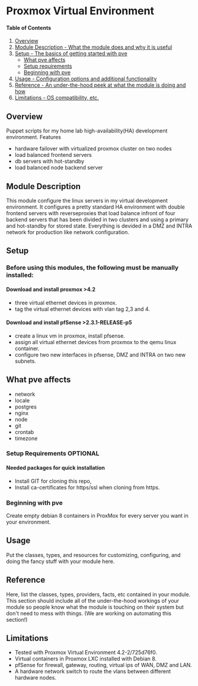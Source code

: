 # Proxmox Virtual Environment

#### Table of Contents

1. [Overview](#overview)
2. [Module Description - What the module does and why it is useful](#module-description)
3. [Setup - The basics of getting started with pve](#setup)
    * [What pve affects](#what-pve-affects)
    * [Setup requirements](#setup-requirements)
    * [Beginning with pve](#beginning-with-pve)
4. [Usage - Configuration options and additional functionality](#usage)
5. [Reference - An under-the-hood peek at what the module is doing and how](#reference)
5. [Limitations - OS compatibility, etc.](#limitations)

## Overview

Puppet scripts for my home lab high-availability(HA) development environment.
Features
* hardware failover with virtualized proxmox cluster on two nodes
* load balanced frontend servers
* db servers with hot-standby
* load balanced node backend server

## Module Description

This module configure the linux servers in my virtual development environment.
It configures a pretty standard HA environment with double frontend servers with reverseproxies that
load balance infront of four backend servers that has been divided in two clusters and using a primary and 
hot-standby for stored state. Everything is devided in a DMZ and INTRA network for production like network
configuration.

## Setup

### Before using this modules, the following must be manually installed:

#### Download and install proxmox >4.2
* three virtual ethernet devices in proxmox.
* tag the virtual ethernet devices with vlan tag 2,3 and 4.

#### Download and install pfSense >2.3.1-RELEASE-p5 
* create a linux vm in proxmox, install pfsense.
* assign all virtual ethernet devices from proxmox to the qemu linux container.
* configure two new interfaces in pfsense, DMZ and INTRA on two new subnets.

## What pve affects

* network
* locale
* postgres
* nginx
* node
* git
* crontab
* timezone

### Setup Requirements **OPTIONAL**

#### Needed packages for quick installation
* Install GIT for cloning this repo,
* Install ca-certificates for https/ssl when cloning from https.

### Beginning with pve

Create empty debian 8 containers in ProxMox for every server you want in your environment.


## Usage

Put the classes, types, and resources for customizing, configuring, and doing
the fancy stuff with your module here.

## Reference

Here, list the classes, types, providers, facts, etc contained in your module.
This section should include all of the under-the-hood workings of your module so
people know what the module is touching on their system but don't need to mess
with things. (We are working on automating this section!)

## Limitations

* Tested with Proxmox Virtual Environment 4.2-2/725d76f0.
* Virtual containers in Proxmox LXC installed with Debian 8.
* pfSense for firewall, gateway, routing, virtual ips of WAN, DMZ and LAN.
* A hardware network switch to route the vlans between different hardware nodes.
